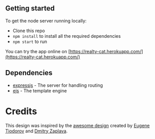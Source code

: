 ## Getting started
To get the node server running locally:
* Clone this repo
* `npm install` to install all the required dependencies
* `npm start` to run

You can try the app online on [https://realty-cat.herokuapp.com/](https://realty-cat.herokuapp.com/)

## Dependencies
* [expressjs](https://github.com/expressjs/express) - The server for handling routing
* [ejs](https://github.com/tj/ejs) - The template engine

# Credits
This design was inspired by the [awesome design](https://www.behance.net/gallery/67962467/Vasilkov-Realty) created by [Eugene Tiodorov](https://www.behance.net/Eugene_Tiodorov) and [Dmitry Zaplava](https://www.behance.net/dzaplava168a).
